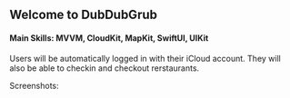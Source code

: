 ## Welcome to DubDubGrub
#### Main Skills: MVVM, CloudKit, MapKit, SwiftUI, UIKit

Users will be automatically logged in with their iCloud account. They will also be able to checkin and checkout rerstaurants.

Screenshots:

